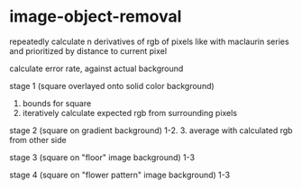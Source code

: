 # image-object-removal

repeatedly calculate n derivatives of rgb of pixels
like with maclaurin series and prioritized by distance to current pixel

calculate error rate, against actual background

stage 1 (square overlayed onto solid color background)
1. bounds for square
2. iteratively calculate expected rgb from surrounding pixels

stage 2 (square on gradient background)
1-2.
3. average with calculated rgb from other side

stage 3 (square on "floor" image background)
1-3

stage 4 (square on "flower pattern" image background)
1-3
